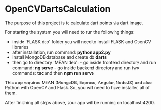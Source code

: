 # OpenCVDartsCalculation
The purpose of this project is to calculate dart points via dart image. 

For starting the system you will need to run the following things:
  - inside 'FLASK deo' folder you will need to install FLASK and OpenCV libraries
  - after installation, run command: **python app2.py**
  - install MongoDB database and create db **darts**
  - then go to directory 'MEAN deo':
        - go inside frontend directory and run command: **ng serve**
        - go inside backend directory and run two commands: **tsc** and then **npm run serve**

This app requires MEAN (MongoDB, Express, Angular, NodeJS) and also Python with OpenCV and Flask.
So, you will need to have installed all of them.

After finishing all steps above, zour app will be running on localhost:4200.
